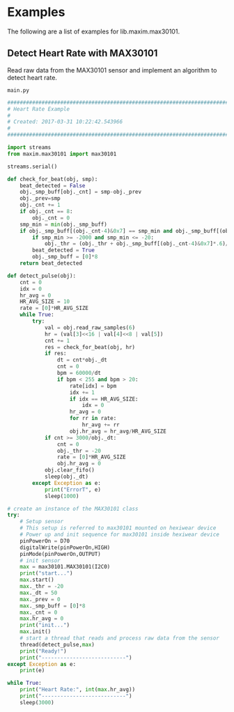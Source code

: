 # Examples

The following are a list of examples for lib.maxim.max30101.

## Detect Heart Rate with MAX30101


Read raw data from the MAX30101 sensor and implement an algorithm to detect heart rate. 



```main.py```

```python
################################################################################
# Heart Rate Example
#
# Created: 2017-03-31 10:22:42.543966
#
################################################################################

import streams
from maxim.max30101 import max30101

streams.serial()

def check_for_beat(obj, smp):
    beat_detected = False
    obj._smp_buff[obj._cnt] = smp-obj._prev
    obj._prev=smp
    obj._cnt += 1
    if obj._cnt == 8:
        obj._cnt = 0
    smp_min = min(obj._smp_buff)
    if obj._smp_buff[(obj._cnt-4)&0x7] == smp_min and obj._smp_buff[(obj._cnt-5)&0x7] != 0 and smp_min <= obj._thr:
        if smp_min >= -2000 and smp_min <= -20:
            obj._thr = (obj._thr + obj._smp_buff[(obj._cnt-4)&0x7]*.6)/2
        beat_detected = True
        obj._smp_buff = [0]*8        
    return beat_detected

def detect_pulse(obj):   
    cnt = 0
    idx = 0
    hr_avg = 0
    HR_AVG_SIZE = 10
    rate = [0]*HR_AVG_SIZE
    while True:
        try:
            val = obj.read_raw_samples(6)
            hr = (val[3]<<16 | val[4]<<8 | val[5])
            cnt += 1
            res = check_for_beat(obj, hr)
            if res:
                dt = cnt*obj._dt
                cnt = 0
                bpm = 60000/dt
                if bpm < 255 and bpm > 20:
                    rate[idx] = bpm
                    idx += 1
                    if idx == HR_AVG_SIZE:
                        idx = 0
                    hr_avg = 0
                    for rr in rate:
                        hr_avg += rr
                    obj.hr_avg = hr_avg/HR_AVG_SIZE
            if cnt >= 3000/obj._dt:
                cnt = 0
                obj._thr = -20
                rate = [0]*HR_AVG_SIZE
                obj.hr_avg = 0
            obj.clear_fifo()
            sleep(obj._dt)
        except Exception as e:
            print("ErrorT", e)
            sleep(1000)

# create an instance of the MAX30101 class
try:
    # Setup sensor
    # This setup is referred to max30101 mounted on hexiwear device 
    # Power up and init sequence for max30101 inside hexiwear device
    pinPowerOn = D70
    digitalWrite(pinPowerOn,HIGH)
    pinMode(pinPowerOn,OUTPUT)
    # init sensor
    max = max30101.MAX30101(I2C0)
    print("start...")
    max.start()
    max._thr = -20
    max._dt = 50
    max._prev = 0
    max._smp_buff = [0]*8
    max._cnt = 0
    max.hr_avg = 0
    print("init...")
    max.init()
    # start a thread that reads and process raw data from the sensor
    thread(detect_pulse,max)
    print("Ready!")
    print("---------------------------")
except Exception as e:
    print(e)

while True:
    print("Heart Rate:", int(max.hr_avg))
    print("---------------------------")
    sleep(3000)
```
<!--stackedit_data:
eyJoaXN0b3J5IjpbNDE0MDMzMzVdfQ==
-->